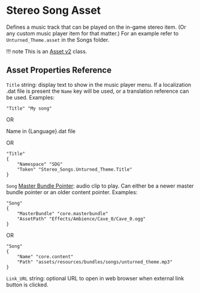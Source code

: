 # Stereo Song Asset

Defines a music track that can be played on the in-game stereo item. (Or any custom music player item for that matter.) For an example refer to `Unturned_Theme.asset` in the Songs folder.

!!! note
    This is an [Asset v2](Asset%20Types/AssetsV2.md) class.

## Asset Properties Reference

`Title` string: display text to show in the music player menu. If a localization .dat file is present the `Name` key will be used, or a translation reference can be used. Examples:

    "Title" "My song"

OR

Name in {Language}.dat file

OR

    "Title"
    {
        "Namespace" "SDG"
        "Token" "Stereo_Songs.Unturned_Theme.Title"
    }

`Song` [Master Bundle Pointer](MasterBundlePtr.md): audio clip to play. Can either be a newer master bundle pointer or an older content pointer. Examples:

    "Song"
    {
        "MasterBundle" "core.masterbundle"
        "AssetPath" "Effects/Ambience/Cave_0/Cave_0.ogg"
    }

OR

    "Song"
    {
        "Name" "core.content"
        "Path" "assets/resources/bundles/songs/unturned_theme.mp3"
    }

`Link_URL` string: optional URL to open in web browser when external link button is clicked.
